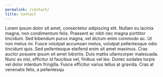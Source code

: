 ```yaml
---
permalink: /contact/
title: Contact
---
```


Lorem ipsum dolor sit amet, consectetur adipiscing elit. Nullam eu lacinia magna, non condimentum felis. Praesent ac nibh nec magna porttitor tincidunt. Sed bibendum purus magna, vel dictum enim commodo ac. Ut non metus mi. Fusce volutpat accumsan metus, volutpat pellentesque odio tincidunt quis. Sed pellentesque eleifend enim sit amet maximus. Cras auctor posuere ipsum sit amet lobortis. Duis mattis ullamcorper malesuada. Nunc ex nisi, efficitur id faucibus vel, finibus vel leo. Donec sodales turpis vel dolor interdum fringilla. Fusce efficitur varius tellus at gravida. Cras at venenatis felis, a pellentesqu
